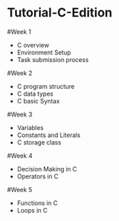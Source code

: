 # Tutorial-C-Edition
#Week 1
- C overview
- Environment Setup
- Task submission process

#Week 2
- C program structure
- C data types
- C basic Syntax

#Week 3
- Variables
- Constants and Literals
- C storage class

#Week 4 
- Decision Making in C 
- Operators in C 

#Week 5
- Functions in C 
- Loops in C 
